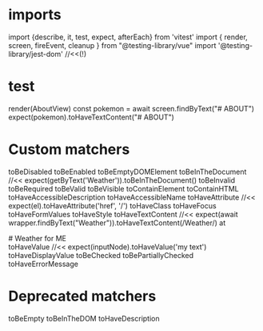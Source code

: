 # imports
import {describe, it, test, expect, afterEach} from 'vitest'
import { render, screen, fireEvent, cleanup } from "@testing-library/vue"
import '@testing-library/jest-dom'   //<<(!)


# test
render(AboutView)
const pokemon = await screen.findByText("# ABOUT")
expect(pokemon).toHaveTextContent("# ABOUT")



# Custom matchers
toBeDisabled
toBeEnabled
toBeEmptyDOMElement
toBeInTheDocument     //<<  expect(getByText('Weather')).toBeInTheDocument()
toBeInvalid
toBeRequired
toBeValid
toBeVisible
toContainElement
toContainHTML
toHaveAccessibleDescription
toHaveAccessibleName
toHaveAttribute     //<<  expect(el).toHaveAttribute('href', '/')
toHaveClass
toHaveFocus
toHaveFormValues
toHaveStyle
toHaveTextContent    //<<  expect(await wrapper.findByText("Weather")).toHaveTextContent(/Weather/)  at <div># Weather for ME</div>
toHaveValue          //<<  expect(inputNode).toHaveValue('my text')
toHaveDisplayValue
toBeChecked
toBePartiallyChecked
toHaveErrorMessage


# Deprecated matchers
toBeEmpty
toBeInTheDOM
toHaveDescription